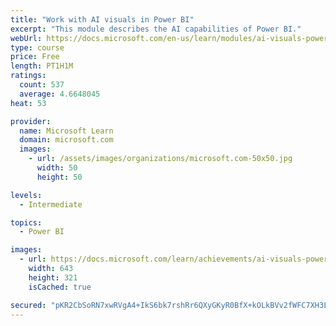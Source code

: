 ```yaml
---
title: "Work with AI visuals in Power BI"
excerpt: "This module describes the AI capabilities of Power BI."
webUrl: https://docs.microsoft.com/en-us/learn/modules/ai-visuals-power-bi/
type: course
price: Free
length: PT1H1M
ratings:
  count: 537
  average: 4.6648045
heat: 53

provider:
  name: Microsoft Learn
  domain: microsoft.com
  images:
    - url: /assets/images/organizations/microsoft.com-50x50.jpg
      width: 50
      height: 50

levels:
  - Intermediate

topics:
  - Power BI

images:
  - url: https://docs.microsoft.com/learn/achievements/ai-visuals-power-bi-social.png
    width: 643
    height: 321
    isCached: true

secured: "pKR2CbSoRN7xwRVgA4+IkS6bk7rshRr6QXyGKyR0BfX+kOLkBVv2fWFC7XH3LVE2Z6BqMmflASdNPj1usUuZBidITH/89kItukf9qE0Ko7vHeofE2Vgr0WNJB60UplDUx/Tthfu4MvwnpiujZVWxe+dHh7aL5MwRbHzj6LcnGX/4uQBJwmcICj23xMccfgWdkregl4P9Jhn75B7CV3PdU98eeY61c2xcCfYJWB8AM5Pg2BnrnftHffN6Ii5KGWCZLZCF4EYlW8l1uPcwJ4VqohmYw6U1RGdn1j/bbnO9pYJ8AfX8b0N4Xj5pmcPY02g8YTLcU23Tvy57nThOi7ZC/3dfxdOqVDf4bEAQs3kwgDYs9LqJ5CMaEn59Y3XQbNBga5sw22RL3WDHEXTD7CIBWBgVg49zkfdwGKsumyeNlTg=;gEAdEIzGwq3+H3H2Ms84fQ=="
---
```


